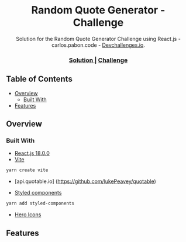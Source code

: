 <h1 align="center">Random Quote Generator - Challenge</h1>

<div align="center">
   Solution for the Random Quote Generator Challenge using React.js - carlos.pabon.code - <a href="http://devchallenges.io" target="_blank">Devchallenges.io</a>.
</div>

<div align="center">

  <h3>
    <a href="">
      Solution
    </a>
    <span> | </span>
    <a href="https://devchallenges.io/challenges/8Y3J4ucAMQpSnYTwwWW8">
      Challenge
    </a>
  </h3>
</div>

## Table of Contents

- [Overview](#overview)
  - [Built With](#built-with)
- [Features](#features)

## Overview

### Built With

- [React.js 18.0.0](https://es.reactjs.org/)
- [Vite](https://vitejs.dev/)

```sh
yarn create vite
```

- [api.quotable.io] (https://github.com/lukePeavey/quotable)

- [Styled components](https://styled-components.com/)

```sh
yarn add styled-components
```

- [Hero Icons](https://heroicons.com/)

## Features
